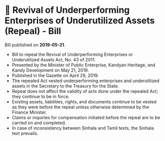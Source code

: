 # 📄  Revival of Underperforming  Enterprises of Underutilized Assets (Repeal) - Bill

Bill published on **2019-05-21**.

- Bill to repeal the Revival of Underperforming Enterprises or Underutilized Assets Act, No. 43 of 2011.
- Presented by the Minister of Public Enterprise, Kandyan Heritage, and Kandy Development on May 21, 2019.
- Published in the Gazette on April 29, 2019.
- The repealed Act vested underperforming enterprises and underutilized assets in the Secretary to the Treasury for the State.
- Repeal does not affect the validity of acts done under the repealed Act; they continue to be in force.
- Existing assets, liabilities, rights, and documents continue to be vested as they were before the repeal unless otherwise determined by the Finance Minister.
- Claims or inquiries for compensation initiated before the repeal are to be carried on and completed.
- In case of inconsistency between Sinhala and Tamil texts, the Sinhala text prevails.
